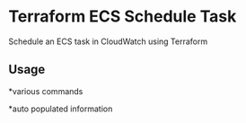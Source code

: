 # Terraform ECS Schedule Task
Schedule an ECS task in CloudWatch using Terraform

## Usage

*various commands

<!-- BEGINNING OF PRE-COMMIT-TERRAFORM DOCS HOOK -->
*auto populated information

<!-- END OF PRE-COMMIT-TERRAFORM DOCS HOOK -->
